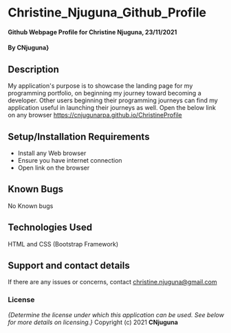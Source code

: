 # Christine_Njuguna_Github_Profile
#### Github Webpage Profile for Christine Njuguna, 23/11/2021
#### By **CNjuguna}**
## Description
My application's purpose is to showcase the landing page for my programming portfolio, on beginning my journey toward becoming a developer. Other users beginning their 
programming journeys can find my application useful in launching their journeys as well. Open the below link on any browser 
https://cnjugunarpa.github.io/ChristineProfile
## Setup/Installation Requirements
* Install any Web browser
* Ensure you have internet connection
* Open link on the browser

## Known Bugs
No Known bugs
## Technologies Used
HTML and CSS (Bootstrap Framework)
## Support and contact details
If there are any issues or concerns, contact christine.njuguna@gmail.com
### License
*{Determine the license under which this application can be used.  See below for more details on licensing.}*
Copyright (c) 2021 **CNjuguna**
